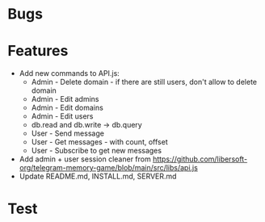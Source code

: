 # Bugs

# Features

- Add new commands to API.js:
  - Admin - Delete domain - if there are still users, don't allow to delete domain
  - Admin - Edit admins
  - Admin - Edit domains
  - Admin - Edit users
  - db.read and db.write -> db.query
  - User - Send message
  - User - Get messages - with count, offset
  - User - Subscribe to get new messages
- Add admin + user session cleaner from https://github.com/libersoft-org/telegram-memory-game/blob/main/src/libs/api.js
- Update README.md, INSTALL.md, SERVER.md

# Test
